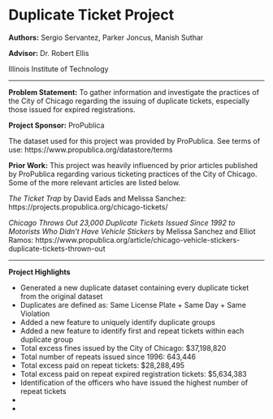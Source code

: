 <h1>Duplicate Ticket Project</h1>
<p><b>Authors:</b> Sergio Servantez, Parker Joncus, Manish Suthar</p>
<p><b>Advisor:</b> Dr. Robert Ellis</p>
<p>Illinois Institute of Technology</p>
<hr></hr>
<p><b>Problem Statement:</b> To gather information and investigate the practices of the City of Chicago regarding the issuing of duplicate tickets, especially those issued for expired registrations.</p>

<p><b>Project Sponsor:</b> ProPublica</p>
<p>The dataset used for this project was provided by ProPublica. See terms of use: https://www.propublica.org/datastore/terms </p>

<p><b>Prior Work:</b> This project was heavily influenced by prior articles published by ProPublica regarding various ticketing practices of the City of Chicago. Some of the more relevant articles are listed below.</p>
<p><i>The Ticket Trap</i> by David Eads and Melissa Sanchez: https://projects.propublica.org/chicago-tickets/ </p>
<p><i>Chicago Throws Out 23,000 Duplicate Tickets Issued Since 1992 to Motorists Who Didn’t Have Vehicle Stickers</i> by Melissa Sanchez and Elliot Ramos: https://www.propublica.org/article/chicago-vehicle-stickers-duplicate-tickets-thrown-out </p>

<hr></hr>
<p><b>Project Highlights</b></p>
<ul>
<li>Generated a new duplicate dataset containing every duplicate ticket from the original dataset</li>
<li>Duplicates are defined as: Same License Plate + Same Day + Same Violation</li>
<li>Added a new feature to uniquely identify duplicate groups</li>
<li>Added a new feature to identify first and repeat tickets within each duplicate group</li>
<li>Total excess fines issued by the City of Chicago: $37,198,820</li>
<li>Total number of repeats issued since 1996: 643,446</li>
<li>Total excess paid on repeat tickets: $28,288,495</li>
<li>Total excess paid on repeat expired registration tickets: $5,634,383</li>
<li>Identification of the officers who have issued the highest number of repeat tickets</li>
<li></li>
<li></li>
</ul>